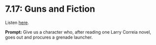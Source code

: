 # 7.17: Guns and Fiction 

Listen [here](http://www.writingexcuses.com/2012/04/22/writing-excuses-7-17-guns-and-fiction/). 

**Prompt:** Give us a character who, after reading one Larry Correia novel, goes out and procures a grenade launcher.
